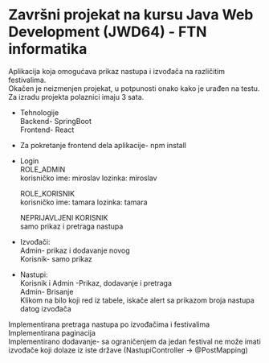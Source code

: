 # Završni projekat na kursu Java Web Development (JWD64) - FTN informatika<br>

  Aplikacija koja omogućava prikaz nastupa i izvođača na različitim festivalima.<br>
  Okačen je neizmenjen projekat, u potpunosti onako kako je urađen na testu.<br>
  Za izradu projekta polaznici imaju 3 sata.<br>

 * Tehnologije <br>
  Backend- SpringBoot <br>
  Frontend- React<br>

- Za pokretanje frontend dela aplikacije- npm install<br>

* Login <br>
  ROLE_ADMIN <br>
  korisničko ime: miroslav    lozinka: miroslav<br>
  
  ROLE_KORISNIK<br>
  korisničko ime: tamara      lozinka: tamara<br>

  NEPRIJAVLJENI KORISNIK<br>
  samo prikaz i pretraga nastupa<br>

 * Izvođači:<br>
  Admin- prikaz i dodavanje novog<br>
  Korisnik- samo prikaz<br>

 * Nastupi:<br>
  Korisnik i Admin -Prikaz, dodavanje i pretraga <br>
  Admin- Brisanje<br>
  Klikom na bilo koji red iz tabele, iskače alert sa prikazom broja nastupa datog izvođača<br>
  
  Implementirana pretraga nastupa po izvođačima i festivalima <br>
  Implementirana paginacija<br>
  Implementirano dodavanje- sa ograničenjem da jedan festival ne može imati izvođače koji dolaze iz iste države (NastupiController -> @PostMapping)<br>
